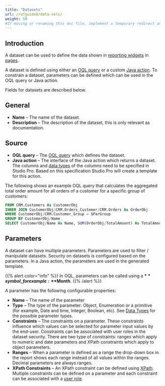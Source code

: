 ```yaml
---
title: "Datasets"
url: /refguide8/data-sets/
weight: 50
#If moving or renaming this doc file, implement a temporary redirect and let the respective team know they should update the URL in the product. See Mapping to Products for more details.
---
```


## Introduction

A dataset can be used to define the data shown in [reporting widgets](/refguide8/report-widgets/) in [pages](/refguide8/pages/).

A dataset is defined using either an [OQL query](/refguide8/oql/) or a custom [Java action](/refguide8/java-actions/). To constrain a dataset, parameters can be defined which can be used in the OQL query or Java action.

Fields for datasets are described below.

## General

* **Name** – The name of the dataset.
* **Description** – The description of the dataset, this is only relevant as documentation.

## Source

* **OQL query** – The [OQL query](/refguide8/oql/) which defines the dataset.
* **Java action** – The interface of the Java action which returns a dataset. The columns and [data types](/refguide8/data-types/) of the columns need to be specified in Studio Pro. Based on this specification Studio Pro will create a template for this action.

The following shows an example OQL query that calculates the aggregated total order amount for all orders of a customer for a specific group of customers:

```sql {linenos=false}
FROM CRM.Customers As CustomerObj
INNER JOIN CustomerObj/CRM.Orders_Customer/CRM.Orders As OrderObj
WHERE CustomerObj/CRM.Customer_Group = $ParGroup
GROUP BY CustomerObj/Name
SELECT CustomerObj/Name As Name, SUM(OrderObj/TotalAmount) As TotalAmount
```

## Parameters

A dataset can have multiple parameters. Parameters are used to filter / manipulate datasets. Security on datasets is configured based on the parameters. In a Java action, the parameters are used in the generated template.

{{% alert color="info" %}}
In OQL, parameters can be called using a **$** symbol, for example: **$Month**.
{{% /alert %}}

A parameter has the following configurable properties:

* **Name** – The name of the parameter
* **Type** – The type of the parameter: Object, Enumeration or a primitive (for example, Date and time, Integer, Boolean, etc). See [Data Types](/refguide8/data-types/) for the possible parameter types.
* **Constraints** – The constraints on a parameter. These constraints influence which values can be selected for parameter input values by the end-user. Constraints can be associated with user roles in the dataset security. There are two type of constraints: ranges which apply to numeric and date parameters and XPath constraints which apply to object parameters.
* **Ranges** – When a parameter is defined as a range the drop-down box in the report shows each range instead of all values within the ranges. Decimal parameters are always ranges.
* **XPath Constraints** – An XPath constraint can be defined using [XPath](/refguide8/xpath/). Multiple constraints can be defined on a parameter and each constraint can be associated with a [user role](/refguide8/user-roles/).
